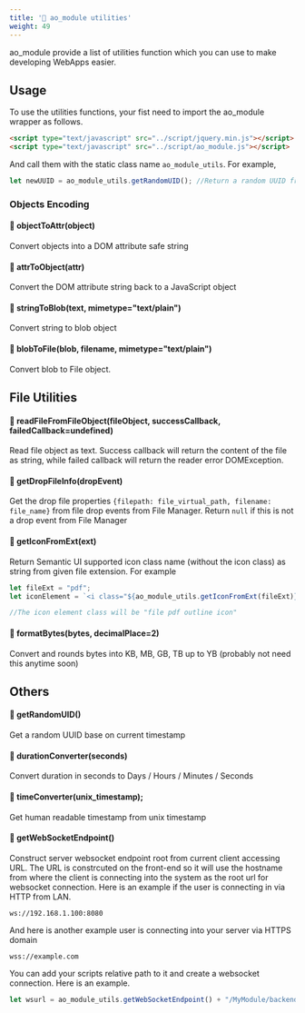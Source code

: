 ```yaml
---
title: '🔹 ao_module utilities'
weight: 49
---
```


ao_module provide a list of utilities function which you can use to make developing WebApps easier.

## Usage

To use the utilities functions, your fist need to import the ao_module wrapper as follows.

```html
<script type="text/javascript" src="../script/jquery.min.js"></script>
<script type="text/javascript" src="../script/ao_module.js"></script>
```

And call them with the static class name ```ao_module_utils```. For example,

```js
let newUUID = ao_module_utils.getRandomUID(); //Return a random UUID from timestamp
```



### Objects Encoding

#### 🔹 objectToAttr(object)

Convert objects into a DOM attribute safe string

#### 🔹 attrToObject(attr)

Convert the DOM attribute string back to a JavaScript object

#### 🔹 stringToBlob(text, mimetype="text/plain") 

Convert string to blob object

#### 🔹 blobToFile(blob, filename, mimetype="text/plain")

Convert blob to File object. 



## File Utilities

#### 🔹 readFileFromFileObject(fileObject, successCallback, failedCallback=undefined) 

Read file object as text. Success callback will return the content of the file as string, while failed callback will return the reader error DOMException.

#### 🔹 getDropFileInfo(dropEvent)

Get the drop file properties ```{filepath: file_virtual_path, filename: file_name}``` from file drop events from File Manager. Return ```null``` if this is not a drop event from File Manager 

#### 🔹 getIconFromExt(ext)

Return Semantic UI supported icon class name (without the icon class) as string from given file extension. For example

```js
let fileExt = "pdf";
let iconElement = `<i class="${ao_module_utils.getIconFromExt(fileExt)} icon"></i>`;

//The icon element class will be "file pdf outline icon"
```

#### 🔹 formatBytes(bytes, decimalPlace=2) 

Convert and rounds bytes into KB, MB, GB, TB up to YB (probably not need this anytime soon)



## Others

#### 🔹 getRandomUID()

Get a random UUID base on current timestamp

#### 🔹 durationConverter(seconds) 

Convert duration in seconds to Days / Hours / Minutes / Seconds

#### 🔹 timeConverter(unix_timestamp); 

Get human readable timestamp from unix timestamp

#### 🔹 getWebSocketEndpoint() 

Construct server websocket endpoint root from current client accessing URL. The URL is constrcuted on the front-end so it will use the hostname from where the client is connecting into the system as the root url for websocket connection. Here is an example if the user is connecting in via HTTP from LAN.

```
ws://192.168.1.100:8080
```

And here is another example user is connecting into your server via HTTPS domain

```
wss://example.com
```

You can add your scripts relative path to it and create a websocket connection. Here is an example.

```js
let wsurl = ao_module_utils.getWebSocketEndpoint() + "/MyModule/backend/connect.agi";
```



